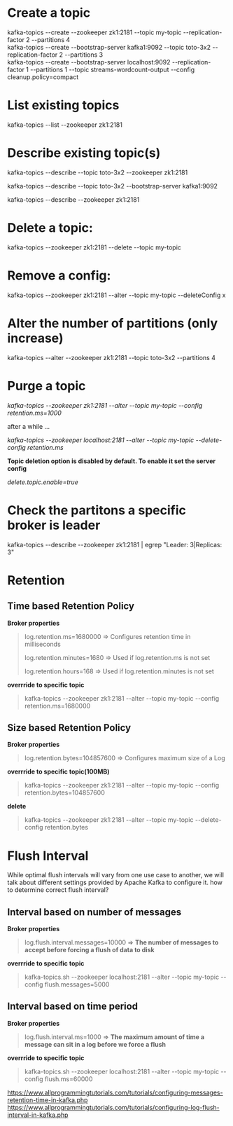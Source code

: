 # Create a topic
kafka-topics --create --zookeeper zk1:2181           --topic my-topic --replication-factor 2 --partitions 4  
kafka-topics --create --bootstrap-server kafka1:9092 --topic toto-3x2 --replication-factor 2 --partitions 3  
kafka-topics --create --bootstrap-server localhost:9092 --replication-factor 1 --partitions 1 --topic streams-wordcount-output --config cleanup.policy=compact

# List existing topics
kafka-topics --list  --zookeeper zk1:2181

# Describe existing topic(s)
kafka-topics  --describe  --topic toto-3x2   --zookeeper zk1:2181

kafka-topics  --describe  --topic toto-3x2   --bootstrap-server kafka1:9092

kafka-topics  --describe  --zookeeper zk1:2181

# Delete a topic:
kafka-topics --zookeeper zk1:2181 --delete --topic my-topic

# Remove a config:
kafka-topics --zookeeper zk1:2181 --alter --topic my-topic --deleteConfig x

# Alter the number of partitions (only increase)
kafka-topics --alter --zookeeper zk1:2181 --topic toto-3x2 --partitions 4

# Purge a topic
*kafka-topics --zookeeper zk1:2181 --alter --topic my-topic --config retention.ms=1000*

after a while ...

*kafka-topics --zookeeper localhost:2181 --alter --topic my-topic --delete-config retention.ms*

**Topic deletion option is disabled by default. To enable it set the server config**

*delete.topic.enable=true*


# Check the partitons a specific broker is leader

kafka-topics --describe --zookeeper zk1:2181 | egrep "Leader: 3|Replicas: 3"



# Retention
## Time based Retention Policy
**Broker properties**
> log.retention.ms=1680000 => Configures retention time in milliseconds <p/>
> log.retention.minutes=1680 => Used if log.retention.ms is not set<p/>
> log.retention.hours=168 => Used if log.retention.minutes is not set<p/>

**overrride to specific topic**
> kafka-topics --zookeeper zk1:2181 --alter --topic my-topic --config retention.ms=1680000

## Size based Retention Policy
**Broker properties**
> log.retention.bytes=104857600 => Configures maximum size of a Log <p/>

**overrride to specific topic(100MB)**
> kafka-topics --zookeeper zk1:2181 --alter --topic my-topic --config retention.bytes=104857600 <p/>

**delete**
> kafka-topics --zookeeper zk1:2181 --alter --topic my-topic  --delete-config retention.bytes

# Flush Interval
While optimal flush intervals will vary from one use case to another, we will talk about different settings provided by Apache Kafka to configure it.
 how to determine correct flush interval?
## Interval based on number of messages
**Broker properties**
>log.flush.interval.messages=10000 => **The number of messages to accept before forcing a flush of data to disk** <p/>

**overrride to specific topic**
> kafka-topics.sh --zookeeper localhost:2181 --alter --topic my-topic --config flush.messages=5000

## Interval based on time period
**Broker properties**
>log.flush.interval.ms=1000 => **The maximum amount of time a message can sit in a log before we force a flush** <p/>

**overrride to specific topic**
> kafka-topics.sh --zookeeper localhost:2181 --alter --topic my-topic --config flush.ms=60000



https://www.allprogrammingtutorials.com/tutorials/configuring-messages-retention-time-in-kafka.php
https://www.allprogrammingtutorials.com/tutorials/configuring-log-flush-interval-in-kafka.php

